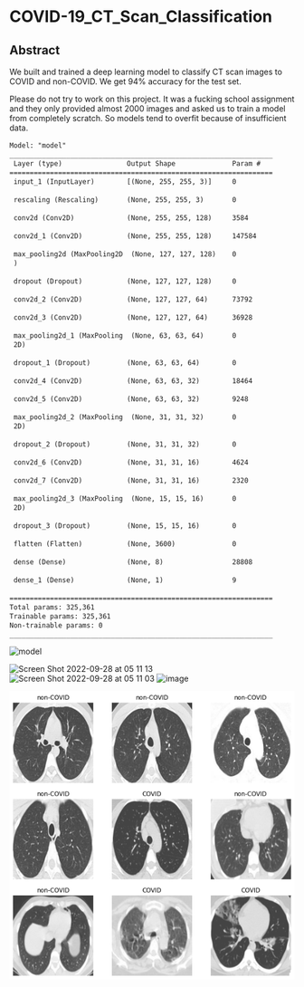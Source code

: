# COVID-19_CT_Scan_Classification

## Abstract

We built and trained a deep learning model to classify CT scan images to COVID and non-COVID. We get 94% accuracy for the test set.

Please do not try to work on this project. It was a fucking school assignment and they only provided almost 2000 images and asked us to train a model from completely scratch. So models tend to overfit because of insufficient data.


    Model: "model"
    _________________________________________________________________
     Layer (type)                Output Shape              Param #   
    =================================================================
     input_1 (InputLayer)        [(None, 255, 255, 3)]     0         

     rescaling (Rescaling)       (None, 255, 255, 3)       0         

     conv2d (Conv2D)             (None, 255, 255, 128)     3584      

     conv2d_1 (Conv2D)           (None, 255, 255, 128)     147584    

     max_pooling2d (MaxPooling2D  (None, 127, 127, 128)    0         
     )                                                               

     dropout (Dropout)           (None, 127, 127, 128)     0         

     conv2d_2 (Conv2D)           (None, 127, 127, 64)      73792     

     conv2d_3 (Conv2D)           (None, 127, 127, 64)      36928     

     max_pooling2d_1 (MaxPooling  (None, 63, 63, 64)       0         
     2D)                                                             

     dropout_1 (Dropout)         (None, 63, 63, 64)        0         

     conv2d_4 (Conv2D)           (None, 63, 63, 32)        18464     

     conv2d_5 (Conv2D)           (None, 63, 63, 32)        9248      

     max_pooling2d_2 (MaxPooling  (None, 31, 31, 32)       0         
     2D)                                                             

     dropout_2 (Dropout)         (None, 31, 31, 32)        0         

     conv2d_6 (Conv2D)           (None, 31, 31, 16)        4624      

     conv2d_7 (Conv2D)           (None, 31, 31, 16)        2320      

     max_pooling2d_3 (MaxPooling  (None, 15, 15, 16)       0         
     2D)                                                             

     dropout_3 (Dropout)         (None, 15, 15, 16)        0         

     flatten (Flatten)           (None, 3600)              0         

     dense (Dense)               (None, 8)                 28808     

     dense_1 (Dense)             (None, 1)                 9         

    =================================================================
    Total params: 325,361
    Trainable params: 325,361
    Non-trainable params: 0
    _________________________________________________________________



![model](https://user-images.githubusercontent.com/8023150/175999977-03c0ec0c-bef5-44a4-9d02-6bfd7b6d97ac.png)



<img width="384" alt="Screen Shot 2022-09-28 at 05 11 13" src="https://user-images.githubusercontent.com/8023150/192672202-e130460f-cb10-4f42-a4b7-cedca8dae418.png">


<img width="384" alt="Screen Shot 2022-09-28 at 05 11 03" src="https://user-images.githubusercontent.com/8023150/192672177-24ab0fdf-4390-40cf-9400-96ba70052df7.png">


<img width="651" alt="image" src="https://user-images.githubusercontent.com/8023150/192672313-ec5fc346-7469-492b-a14d-f55a6148fe72.png">



![image](https://github.com/ayyucedemirbas/COVID-19_CT_Scan_Classification/blob/main/image.png)


